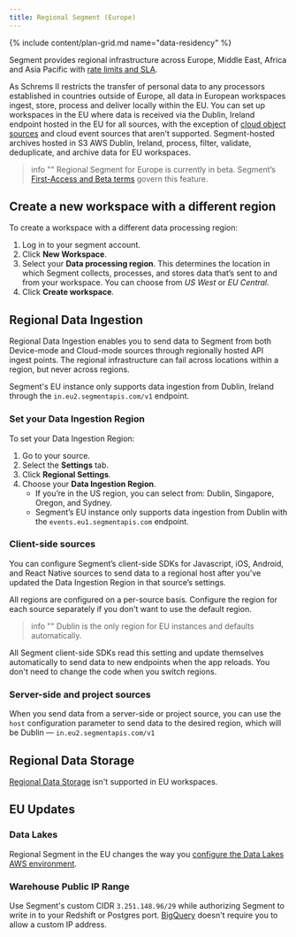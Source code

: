 ```yaml
---
title: Regional Segment (Europe)
---
```

{% include content/plan-grid.md name="data-residency" %}




Segment provides regional infrastructure across Europe, Middle East, Africa and Asia Pacific with [rate limits and SLA](/docs/connections/rate-limits/).

As Schrems II restricts the transfer of personal data to any processors established in countries outside of Europe, all data in European workspaces ingest, store, process and deliver locally within the EU. You can set up workspaces in the EU where data is received via the Dublin, Ireland endpoint hosted in the EU for all sources, with the exception of [cloud object sources](/docs/connections/sources/#object-cloud-sources) and cloud event sources that aren't supported. Segment-hosted archives hosted in S3 AWS Dublin, Ireland, process, filter, validate, deduplicate, and archive data for EU workspaces.

> info ""
> Regional Segment for Europe is currently in beta. Segment’s [First-Access and Beta terms](https://segment.com/legal/first-access-beta-preview/) govern this feature.

## Create a new workspace with a different region
To create a workspace with a different data processing region:
1. Log in to your segment account.
2. Click **New Workspace**.
3. Select your **Data processing region**. This determines the location in which Segment collects, processes, and stores data that’s sent to and from your workspace. You can choose from *US West* or *EU Central*.  
4. Click **Create workspace**.

## Regional Data Ingestion
Regional Data Ingestion enables you to send data to Segment from both Device-mode and Cloud-mode sources through regionally hosted API ingest points. The regional infrastructure can fail across locations within a region, but never across regions.

Segment's EU instance only supports data ingestion from Dublin, Ireland through the `in.eu2.segmentapis.com/v1` endpoint.

### Set your Data Ingestion Region
To set your Data Ingestion Region:
1. Go to your source.
2. Select the **Settings** tab.
3. Click **Regional Settings**.
4. Choose your **Data Ingestion Region**.
    * If you’re in the US region, you can select from: Dublin, Singapore, Oregon, and Sydney.
    * Segment’s EU instance only supports data ingestion from Dublin with the `events.eu1.segmentapis.com` endpoint.

### Client-side sources
You can configure Segment’s client-side SDKs for Javascript, iOS, Android, and React Native sources to send data to a regional host after you’ve updated the Data Ingestion Region in that source’s settings.

All regions are configured on a per-source basis. Configure the region for each source separately if you don't want to use the default region.

> info ""
> Dublin is the only region for EU instances and defaults automatically.

All Segment client-side SDKs read this setting and update themselves automatically to send data to new endpoints when the app reloads. You don't need to change the code when you switch regions.

### Server-side and project sources
When you send data from a server-side or project source, you can use the `host` configuration parameter to send data to the desired region, which will be Dublin — `in.eu2.segmentapis.com/v1`

## Regional Data Storage
[Regional Data Storage](/docs/connections/data-residency/#regional-data-storage) isn't supported in EU workspaces.

## EU Updates   
### Data Lakes
Regional Segment in the EU changes the way you [configure the Data Lakes AWS environment](/docs/connections/storage/data-lakes/data-lakes-manual-setup/#iam-role).

### Warehouse Public IP Range
Use Segment's custom CIDR `3.251.148.96/29` while authorizing Segment to write in to your Redshift or Postgres port. [BigQuery](/docs/connections/storage/catalog/bigquery/#getting-started) doesn't require you to allow a custom IP address.
